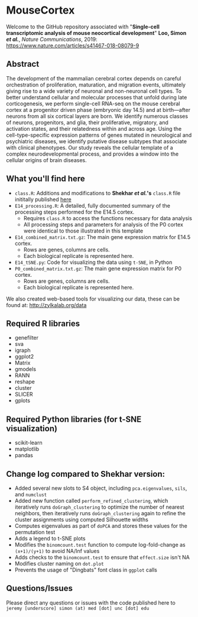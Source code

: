 # MouseCortex
Welcome to the GitHub repository associated with "**Single-cell transcriptomic analysis of mouse neocortical development**"
**Loo, Simon _et al._**, _Nature Communications_, 2019: 
https://www.nature.com/articles/s41467-018-08079-9

## Abstract
The development of the mammalian cerebral cortex depends on careful orchestration of proliferation, maturation, and migration events, ultimately giving rise to a wide variety of neuronal and non-neuronal cell types. To better understand cellular and molecular processes that unfold during late corticogenesis, we perform single-cell RNA-seq on the mouse cerebral cortex at a progenitor driven phase (embryonic day 14.5) and at birth—after neurons from all six cortical layers are born. We identify numerous classes of neurons, progenitors, and glia, their proliferative, migratory, and activation states, and their relatedness within and across age. Using the cell-type-specific expression patterns of genes mutated in neurological and psychiatric diseases, we identify putative disease subtypes that associate with clinical phenotypes. Our study reveals the cellular template of a complex neurodevelopmental process, and provides a window into the cellular origins of brain diseases.

## What you'll find here
* `class.R`: Additions and modifications to **Shekhar _et al._'s** `class.R` file inititally published [here](https://github.com/broadinstitute/BipolarCell2016) 
* `E14_processing.R`: A detailed, fully documented summary of the processing steps performed for the E14.5 cortex.
	* Requires `class.R` to access the functions necessary for data analysis
	* All processing steps and parameters for analysis of the P0 cortex were identical to those illustrated in this template
* `E14_combined_matrix.txt.gz`: The main gene expression matrix for E14.5 cortex.
	* Rows are genes, columns are cells. 
	* Each biological replicate is represented here.
* `E14_tSNE.py`: Code for visualizing the data using `t-SNE`, in Python
* `P0_combined_matrix.txt.gz`: The main gene expression matrix for P0 cortex.
	* Rows are genes, columns are cells.
	* Each biological replicate is represented here.

We also created web-based tools for visualizing our data, these can be found at:
http://zylkalab.org/data

## Required R libraries
* genefilter
* sva
* igraph
* ggplot2
* Matrix
* gmodels
* RANN
* reshape
* cluster
* SLICER
* gplots

## Required Python libraries (for t-SNE visualization)
* scikit-learn
* matplotlib
* pandas

## Change log compared to Shekhar version:
* Added several new slots to S4 object, including `pca.eigenvalues`, `sils`, and `numclust`
* Added new function called `perform_refined_clustering`, which iteratively runs `doGraph_clustering` to optimize the number of nearest neighbors, then iteratively runs `doGraph_clustering` again to refine the cluster assignments using computed Silhouette widths
* Computes eigenvalues as part of `doPCA` and stores these values for the permutation test
* Adds a legend to t-SNE plots
* Modifies the `binomcount.test` function to compute log-fold-change as `(x+1)/(y+1)` to avoid NA/Inf values
* Adds checks to the `binomcount.test` to ensure that `effect.size` isn't NA
* Modifies cluster naming on `dot.plot`
* Prevents the usage of "Dingbats" font class in `ggplot` calls

## Questions/Issues
Please direct any questions or issues with the code published here to `jeremy [underscore] simon (at) med [dot] unc [dot] edu`
